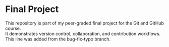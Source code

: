 # Final Project

This repository is part of my peer-graded final project for the Git and GitHub course.  
It demonstrates version control, collaboration, and contribution workflows.
This line was added from the bug-fix-typo branch.
